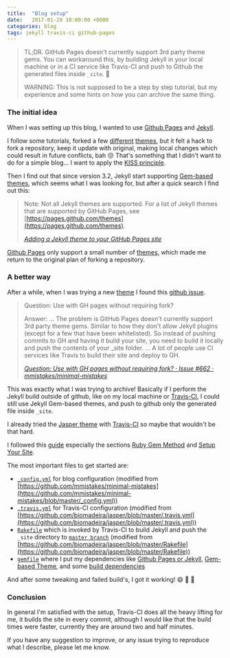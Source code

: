 ```yaml
---
title:  "Blog setup"
date:   2017-01-29 10:00:00 +0000
categories: blog
tags: jekyll travis-ci github-pages
---
```


> TL;DR. GitHub Pages doesn't currently support 3rd party theme gems. You can workaround this, by building Jekyll in your local machine or in a CI service like Travis-CI and push to Github the generated files inside `_site`. :rocket:
>
> WARNING: This is not supposed to be a step by step tutorial, but my experience and some hints on how you can archive the same thing.

### The initial idea

When I was setting up this blog, I wanted to use [Github Pages](https://pages.github.com/) and [Jekyll](http://jekyllrb.com).

I follow some tutorials, forked a few [different](https://github.com/Huxpro/huxpro.github.io) [themes](https://biomadeira.github.io/jasper/), but it felt a hack to fork a repository, keep it update with original, making local changes which could result in future conflicts, bah :unamused:
That's something that I didn't want to do for a simple blog... I want to apply the [KISS principle](https://en.wikipedia.org/wiki/KISS_principle).

Then I find out that since version 3.2, Jekyll start supporting [Gem-based themes](http://jekyllrb.com/docs/themes/), which seems what I was looking for, but after a quick search I find out this:

> Note: Not all Jekyll themes are supported. For a list of Jekyll themes that are supported by GitHub Pages, see [https://pages.github.com/themes](https://pages.github.com/themes).
>
> <cite>[Adding a Jekyll theme to your GitHub Pages site](https://help.github.com/articles/adding-a-jekyll-theme-to-your-github-pages-site/)</cite>

[Github Pages](https://pages.github.com/) only support a small number of [themes](https://pages.github.com/themes/), which made me return to the original plan of forking a repository.

### A better way

After a while, when I was trying a new [theme](https://github.com/mmistakes/minimal-mistakes) I found this [github issue](https://github.com/mmistakes/minimal-mistakes/issues/662).

> Question: Use with GH pages without requiring fork?
>
> Answer: ... The problem is GitHub Pages doesn't currently support 3rd party theme gems. Similar to how they don't allow Jekyll plugins (except for a few that have been whitelisted). So instead of pushing commits to GH and having it build your site, you need to build it locally and push the contents of your _site folder.
> ... A lot of people use CI services like Travis to build their site and deploy to GH.
>
> <cite>[Question: Use with GH pages without requiring fork? · Issue #662 · mmistakes/minimal-mistakes](https://github.com/mmistakes/minimal-mistakes/issues/662)<cite>

This was exactly what I was trying to archive!
Basically if I perform the Jekyll build outside of github, like on my local machine or [Travis-CI](https://travis-ci.org/), I could still use Jekyll Gem-based themes, and push to github only the generated file inside `_site`.

I already tried the [Jasper theme](https://biomadeira.github.io/jasper/) with [Travis-CI](https://travis-ci.org/) so maybe that wouldn't be that hard.

I followed this [guide](https://mmistakes.github.io/minimal-mistakes/docs/quick-start-guide/) especially the sections [Ruby Gem Method](https://mmistakes.github.io/minimal-mistakes/docs/quick-start-guide/#ruby-gem-method) and [Setup Your Site](https://mmistakes.github.io/minimal-mistakes/docs/quick-start-guide/#setup-your-site).

The most important files to get started are:

-   [`_config.yml`](https://github.com/4brunu/4brunu.github.io/blob/source/_config.yml) for blog configuration (modified from [https://github.com/mmistakes/minimal-mistakes](https://github.com/mmistakes/minimal-mistakes/blob/master/_config.yml))
-   [`.travis.yml`](https://github.com/4brunu/4brunu.github.io/blob/source/.travis.yml) for Travis-CI configuration (modified from [https://github.com/biomadeira/jasper/blob/master/.travis.yml](https://github.com/biomadeira/jasper/blob/master/.travis.yml))
-   [`Rakefile`](https://github.com/4brunu/4brunu.github.io/blob/source/Rakefile) which is invoked by Travis-CI to build Jekyll and push the `_site` directory to [`master branch`](https://github.com/4brunu/4brunu.github.io/tree/master) (modified from [https://github.com/biomadeira/jasper/blob/master/Rakefile](https://github.com/biomadeira/jasper/blob/master/Rakefile))
-   [`gemfile`](https://github.com/4brunu/4brunu.github.io/blob/source/Gemfile) where I put my dependencies like [Github Pages or Jekyll](https://github.com/4brunu/4brunu.github.io/blob/source/Gemfile#L3-L4), [Gem-based Theme](https://github.com/4brunu/4brunu.github.io/blob/source/Gemfile#L8), and some [build dependencies](https://github.com/4brunu/4brunu.github.io/blob/source/Gemfile#L7)

And after some tweaking and failed build's, I got it working! :smile: :tada: :rocket:

### Conclusion

In general I'm satisfied with the setup, Travis-CI does all the heavy lifting for me, it builds the site in every commit, although I would like that the build times were faster, currently they are around two and half minutes.

If you have any suggestion to improve, or any issue trying to reproduce what I describe, please let me know.
